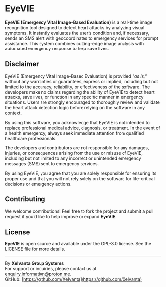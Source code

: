 # EyeVIE

**EyeVIE (Emergency Vital Image-Based Evaluation)** is a real-time image recognition tool designed to detect heart attacks by analyzing visual symptoms. It instantly evaluates the user’s condition and, if necessary, sends an SMS alert with geocoordinates to emergency services for prompt assistance. This system combines cutting-edge image analysis with automated emergency response to help save lives.

## Disclaimer

EyeVIE (Emergency Vital Image-Based Evaluation) is provided *"as is,"* without any warranties or guarantees, express or implied, including but not limited to the accuracy, reliability, or effectiveness of the software. The developers make no claims regarding the ability of EyeVIE to detect heart attacks, save lives, or function in any specific manner in emergency situations. Users are strongly encouraged to thoroughly review and validate the heart attack detection logic before relying on the software in any context.

By using this software, you acknowledge that EyeVIE is not intended to replace professional medical advice, diagnosis, or treatment. In the event of a health emergency, always seek immediate attention from qualified healthcare professionals.

The developers and contributors are not responsible for any damages, injuries, or consequences arising from the use or misuse of EyeVIE, including but not limited to any incorrect or unintended emergency messages (SMS) sent to emergency services.

By using EyeVIE, you agree that you are solely responsible for ensuring its proper use and that you will not rely solely on the software for life-critical decisions or emergency actions.

## Contributing

We welcome contributions! Feel free to fork the project and submit a pull request if you’d like to help improve or expand **EyeVIE**.

## License

**EyeVIE** is open source and available under the GPL-3.0 license. See the LICENSE file for more details.

---

By **Xelvanta Group Systems**  
For support or inquiries, please contact us at [enquiry.information@proton.me](mailto:enquiry.information@proton.me).  
GitHub: [https://github.com/Xelvanta](https://github.com/Xelvanta)